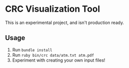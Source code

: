 # CRC Visualization Tool

This is an experimental project, and isn't production ready.

## Usage

1. Run `bundle install`
2. Run `ruby bin/crc data/atm.txt atm.pdf`
3. Experiment with creating your own input files!
